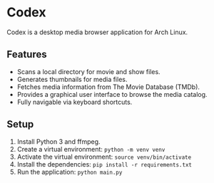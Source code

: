 # Codex

Codex is a desktop media browser application for Arch Linux.

## Features

*   Scans a local directory for movie and show files.
*   Generates thumbnails for media files.
*   Fetches media information from The Movie Database (TMDb).
*   Provides a graphical user interface to browse the media catalog.
*   Fully navigable via keyboard shortcuts.

## Setup

1.  Install Python 3 and ffmpeg.
2.  Create a virtual environment: `python -m venv venv`
3.  Activate the virtual environment: `source venv/bin/activate`
4.  Install the dependencies: `pip install -r requirements.txt`
5.  Run the application: `python main.py`
